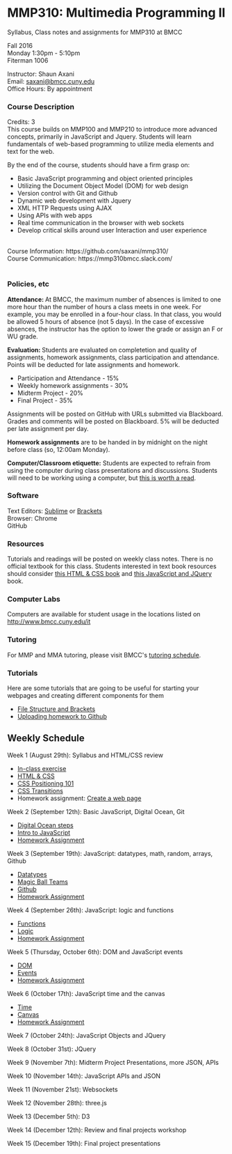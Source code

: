 # MMP310: Multimedia Programming II
Syllabus, Class notes and assignments for MMP310 at BMCC


Fall 2016 <br/>
Monday 1:30pm - 5:10pm <br/>
Fiterman 1006 <br/> 

Instructor: Shaun Axani <br/>
Email: saxani@bmcc.cuny.edu <br/>
Office Hours: By appointment <br/>

<h3> Course Description </h3>
Credits: 3 <br/>
This course builds on MMP100 and MMP210 to introduce more advanced concepts, primarily in JavaScript and Jquery. Students will learn fundamentals of web-based programming to utilize media elements and text for the web. <br/>

By the end of the course, students should have a firm grasp on: <br/>
<ul>
<li>Basic JavaScript programming and object oriented principles</li>
<li>Utilizing the Document Object Model (DOM) for web design </li>
<li>Version control with Git and Github </li>
<li>Dynamic web development with Jquery </li>
<li>XML HTTP Requests using AJAX </li>
<li>Using APIs with web apps </li>
<li>Real time communication in the browser with web sockets</li>
<li>Develop critical skills around user Interaction and user experience </li>
</ul>

<br/>
Course Information: https://github.com/saxani/mmp310/ <br/>
Course Communication: https://mmp310bmcc.slack.com/ <br/>
<br/>

<h3>Policies, etc </h3>

<b>Attendance: </b>At BMCC, the maximum number of absences is limited to one more hour than the number of hours a class meets in one week. For example, you may be enrolled in a four-hour class. In that class, you would be allowed 5 hours of absence (not 5 days). In the case of excessive absences, the instructor has the option to lower the grade or assign an F or WU grade.
</br>

<b>Evaluation: </b>Students are evaluated on completetion and quality of assignments, homework assignments, class participation and attendance. Points will be deducted for late assignments and homework. <br/>
<ul>
  <li>Participation and Attendance - 15%</li>
  <li>Weekly homework assignments - 30%</li>
  <li>Midterm Project - 20%</li>
  <li>Final Project - 35%</li>
</ul>

Assignments will be posted on GitHub with URLs submitted via Blackboard. Grades and comments will be posted on Blackboard. 5% will be deducted per late assignment per day. 
<br/>

<b>Homework assignments</b> are to be handed in by midnight on the night before class (so, 12:00am Monday). <br/>

<b>Computer/Classroom etiquette:</b> Students are expected to refrain from using the computer during class presentations and discussions. Students will need to be working using a computer, but <a href="https://medium.com/@cshirky/why-i-just-asked-my-students-to-put-their-laptops-away-7f5f7c50f368#.sxywlun1f">this is worth a read</a>.

<h3>Software</h3>

Text Editors: <a href="https://www.sublimetext.com/" target="_blank">Sublime</a> or <a href="http://brackets.io/" target="_blank">Brackets</a> <br />
Browser: Chrome <br />
GitHub
<br/>

<h3>Resources</h3>

Tutorials and readings will be posted on weekly class notes. There is no official textbook for this class. Students interested in text book resources should consider <a href="http://www.htmlandcssbook.com/" target="_blank">this HTML & CSS book</a> and <a href="http://www.htmlandcssbook.com/" target="_blank">this JavaScript and JQuery</a> book. 

<h3>Computer Labs</h3>

Computers are available for student usage in the locations listed on http://www.bmcc.cuny.edu/it

<h3>Tutoring</h3>

For MMP and MMA tutoring, please visit BMCC's <a href="http://www.bmcc.cuny.edu/lrc/schedule.jsp" target="_blank">tutoring schedule</a>.

<h3>Tutorials</h3>
Here are some tutorials that are going to be useful for starting your webpages and creating different components for them
<ul>
<li><a href="https://docs.google.com/presentation/d/1SSQSmb6z-V5ppWpLiHsfRT4sqO8FysiqmAKhzqdh4pE/edit#slide=id.p">File Structure and Brackets</a></li>
<li><a href="https://docs.google.com/presentation/d/1IfGw-su8vU48sqdUO4sE-sWOFD5KrzNz_2xuYz__D0U/edit#slide=id.p">Uploading homework to Github</a></li>
</ul>

<h2>Weekly Schedule</h2>
Week 1 (August 29th): Syllabus and HTML/CSS review
<ul>
<li><a href="https://github.com/saxani/mmp310/tree/master/Week%201">In-class exercise</a></li>
<li><a href="https://docs.google.com/presentation/d/1nzqk6-i4EYoavxRnHHQqLUZv6hMBsCahqatzl1WTp4k/edit?usp=sharing">HTML & CSS</a></li>
<li><a href="http://alistapart.com/article/css-positioning-101">CSS Positioning 101</a></li>
<li><a href="https://developer.mozilla.org/en-US/docs/Web/CSS/CSS_Transitions/Using_CSS_transitions">CSS Transitions</a></li>
<li>Homework assignment: <a href="https://github.com/saxani/mmp310/tree/master/Week%201">Create a web page</a></li>
</ul>

Week 2 (September 12th): Basic JavaScript, Digital Ocean, Git
<ul>
<li><a href="https://docs.google.com/presentation/d/1m9d10sPCetznteG4g8kfo4rjr2xW5Knkh4x2u_3gdj8/edit#slide=id.p">Digital Ocean steps</a></li>
<li><a href="http://104.131.210.180:8080/index.html">Intro to JavaScript</a></li>
<li><a href="https://github.com/saxani/mmp310/tree/master/week-2">Homework Assignment</a></li>

</ul>

Week 3 (September 19th): JavaScript: datatypes, math, random, arrays, Github
<ul>
<li><a href="http://104.131.210.180:8092/index.html">Datatypes</a></li>
<li><a href="http://104.131.210.180:8092/randomPairs.html">Magic Ball Teams</a></li>
<li><a href="https://docs.google.com/presentation/d/14a1oC6qGu8AjrfUBazd2EIlaQ8bwA4LS2rmBehLzZpc/edit#slide=id.p">Github</a></li>
<li><a href="https://github.com/saxani/mmp310/tree/master/week-3">Homework Assignment</a></li>
</ul>

Week 4 (September 26th): JavaScript: logic and functions
<ul>
<li><a href="http://shaunaxani.com/cuny/mmp310/week4/functions.html">Functions</a></li>
<li><a href="http://shaunaxani.com/cuny/mmp310/week4/logic.html">Logic</a></li>
<li><a href="https://github.com/saxani/mmp310/tree/master/week-4">Homework Assignment</a></li>
</ul>

Week 5 (Thursday, October 6th): DOM and JavaScript events
<ul>
<li><a href="http://shaunaxani.com/cuny/mmp310/week5/dom.html">DOM</a></li>
<li><a href="http://shaunaxani.com/cuny/mmp310/week5/events.html">Events</a></li>
<li><a href="https://github.com/saxani/mmp310/blob/master/week-5">Homework Assignment</a></li>
</ul>
Week 6 (October 17th): JavaScript time and the canvas
<ul>
<li><a href="http://shaunaxani.com/cuny/mmp310/week6/time.html">Time</a></li>
<li><a href="http://shaunaxani.com/cuny/mmp310/week6/canvas.html">Canvas</a></li>
<li><a href="https://github.com/saxani/mmp310/tree/master/week-6">Homework Assignment</a></li>
</ul>
Week 7 (October 24th): JavaScript Objects and JQuery

Week 8 (October 31st): JQuery

Week 9 (November 7th): Midterm Project Presentations, more JSON, APIs

Week 10 (November 14th): JavaScript APIs and JSON

Week 11 (November 21st): Websockets

Week 12 (November 28th): three.js

Week 13 (December 5th): D3 

Week 14 (December 12th): Review and final projects workshop

Week 15 (December 19th): Final project presentations

